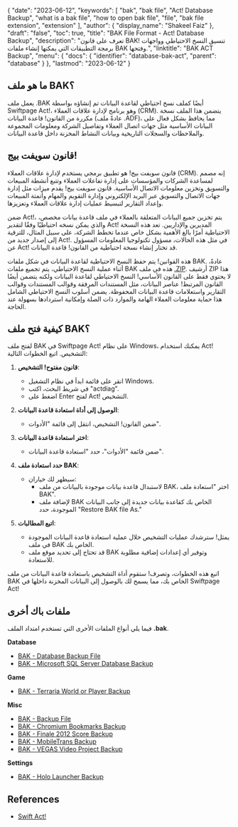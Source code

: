 {
  "date": "2023-06-12",
  "keywords": [
    "bak",
    "bak file",
    "Act! Database Backup",
    "what is a bak file",
    "how to open bak file",
    "file",
    "bak file extension",
    "extension"
  ],
  "author": {
    "display_name": "Shakeel Faiz"
  },
  "draft": "false",
  "toc": true,
  "title": "BAK File Format - Act! Database Backup",
  "description": "تعرف على قانون BAK! تنسيق النسخ الاحتياطي وواجهات برمجة التطبيقات التي يمكنها إنشاء ملفات BAK وفتحها.",
  "linktitle": "BAK ACT Backup",
  "menu": {
    "docs": {
      "identifier": "database-bak-act",
      "parent": "database"
    }
  },
  "lastmod": "2023-06-12"
}

## ما هو ملف BAK؟

يعمل ملف .BAK أيضًا كملف نسخ احتياطي لقاعدة البيانات تم إنشاؤه بواسطة Swiftpage Act!، وهو برنامج لإدارة علاقات العملاء (CRM). يتضمن هذا الملف نسخة مكررة من القانون! قاعدة البيانات (عادةً ملف .ADF)، مما يحافظ بشكل فعال على البيانات الأساسية مثل جهات اتصال العملاء وتفاصيل الشركة ومعلومات المجموعة والملاحظات والسجلات التاريخية وبيانات النشاط المخزنة داخل قاعدة البيانات.

## قانون سويفت بيج!

قانون سويفت بيج! هو تطبيق برمجي يستخدم لإدارة علاقات العملاء (CRM). إنه مصمم لمساعدة الشركات والمؤسسات على إدارة تفاعلات العملاء وتتبع أنشطة المبيعات والتسويق وتخزين معلومات الاتصال الأساسية. قانون سويفت بيج! يقدم ميزات مثل إدارة جهات الاتصال والتسويق عبر البريد الإلكتروني وإدارة التقويم والمهام وأتمتة المبيعات وإعداد التقارير لتبسيط عمليات إدارة علاقات العملاء وتعزيزها.

ضمن Act!، يتم تخزين جميع البيانات المتعلقة بالعملاء في ملف قاعدة بيانات مخصص، والذي يمكن نسخه احتياطيًا وفقًا لتقدير Act! المديرين والإداريين. تعد هذه النسخة الاحتياطية أمرًا بالغ الأهمية بشكل خاص عندما تخطط الشركة، على سبيل المثال، للترقية إلى إصدار جديد من Act!. في مثل هذه الحالات، مسؤول تكنولوجيا المعلومات المسؤول عن Act! قد تختار إنشاء نسخة احتياطية من القانون! قاعدة البيانات.

هذه القوانين! يتم حفظ النسخ الاحتياطية لقاعدة البيانات في شكل ملفات BAK. عادةً، أثناء عملية النسخ الاحتياطي، يتم تجميع ملفات BAK هذه في ملف [.ZIP](/compression/zip/). أرشيف ZIP هذا لا يحتوي فقط على القانون الأساسي! النسخ الاحتياطي لقاعدة البيانات ولكنه يتضمن أيضًا القانون المرتبط! عناصر البيانات، مثل المستندات المرفقة وقوالب المستندات وقوالب التقارير واستعلامات قاعدة البيانات المحفوظة. يضمن أسلوب النسخ الاحتياطي الشامل هذا حماية معلومات العملاء الهامة والموارد ذات الصلة وإمكانية استردادها بسهولة عند الحاجة.

## كيفية فتح ملف BAK؟

لفتح ملف BAK في Swiftpage Act! على نظام Windows، يمكنك استخدام Act! التشخيص. اتبع الخطوات التالية:

1. **قانون مفتوح! التشخيص**:
    - انقر على قائمة ابدأ في نظام التشغيل Windows.
    - في شريط البحث، اكتب "actdiag".
    - اضغط على Enter لفتح Act! التشخيص.

2. **الوصول إلى أداة استعادة قاعدة البيانات**:
    - ضمن القانون! التشخيص، انتقل إلى قائمة "الأدوات".

3. **اختر استعادة قاعدة البيانات**:
    - ضمن قائمة "الأدوات"، حدد "استعادة قاعدة البيانات".

4. **حدد استعادة ملف BAK**:
    - سيظهر لك خياران:
      - لاستبدال قاعدة بيانات موجودة بالبيانات من ملف BAK، اختر "استعادة ملف BAK".
      - لإضافة ملف BAK الخاص بك كقاعدة بيانات جديدة إلى جانب البيانات الموجودة، حدد "Restore BAK file As."

5. **اتبع المطالبات**:
    - يمثل! سترشدك عمليات التشخيص خلال عملية استعادة قاعدة البيانات الموجودة في ملف BAK الخاص بك.
    - قد تحتاج إلى تحديد موقع ملف BAK وتوفير أي إعدادات إضافية مطلوبة للاستعادة.

اتبع هذه الخطوات، وتصرف! ستقوم أداة التشخيص باستعادة قاعدة البيانات من ملف BAK الخاص بك، مما يسمح لك بالوصول إلى البيانات المخزنة داخلها في Swiftpage Act!

## ملفات باك أخرى

فيما يلي أنواع الملفات الأخرى التي تستخدم امتداد الملف **.bak**.

**Database**
- [BAK - Database Backup File](/database/bak/)
- [BAK - Microsoft SQL Server Database Backup](/database/bak-sqlserver/)

**Game**
- [BAK - Terraria World or Player Backup](/game/bak-terraria/)

**Misc**
- [BAK - Backup File](/misc/bak-backup/)
- [BAK - Chromium Bookmarks Backup](/misc/bak-chromium/)
- [BAK - Finale 2012 Score Backup](/misc/bak-finale/)
- [BAK - MobileTrans Backup](/misc/bak-mobiletrans/)
- [BAK - VEGAS Video Project Backup](/misc/bak-vegas/)

**Settings**
- [BAK - Holo Launcher Backup](/settings/bak-holo/)

## References
* [Swift Act!](https://en.wikipedia.org/wiki/Act!_LLC)